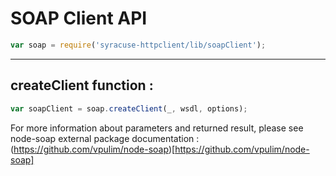 # SOAP Client API  
```javascript
var soap = require('syracuse-httpclient/lib/soapClient');
```
 
-------------
## createClient function :
``` javascript
var soapClient = soap.createClient(_, wsdl, options); 
```
For more information about parameters and returned result, please see node-soap external package documentation :  
(https://github.com/vpulim/node-soap)[https://github.com/vpulim/node-soap]  

